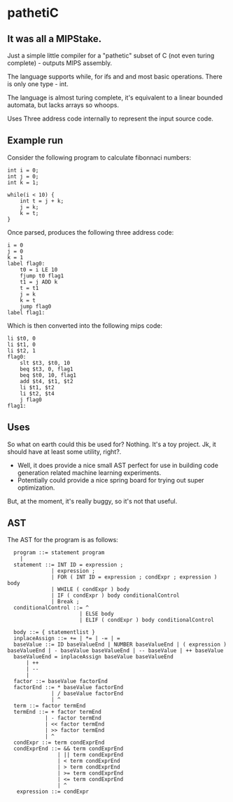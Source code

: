 # pathetiC
## It was all a MIPStake.

Just a simple little compiler for a "pathetic" subset of C (not even turing complete) - outputs MIPS assembly.

The language supports while, for ifs and and most basic operations. There is only one type - int. 

The language is almost turing complete, it's equivalent to a linear bounded automata, but lacks arrays so whoops.

Uses Three address code internally to represent the input source code.


## Example run
Consider the following program to calculate fibonnaci numbers:
```
int i = 0; 
int j = 0;
int k = 1;

while(i < 10) {
	int t = j + k;
	j = k;
	k = t;
}
```

Once parsed, produces the following three address code:
```
i = 0
j = 0
k = 1
label flag0:
	t0 = i LE 10
	fjump t0 flag1
	t1 = j ADD k
	t = t1
	j = k
	k = t
	jump flag0
label flag1:
```

Which is then converted into the following mips code:
```
li $t0, 0
li $t1, 0
li $t2, 1
flag0:
	slt $t3, $t0, 10
	beq $t3, 0, flag1
	beq $t0, 10, flag1
	add $t4, $t1, $t2
	li $t1, $t2
	li $t2, $t4
	j flag0
flag1:
```


## Uses

So what on earth could this be used for?
Nothing. It's a toy project. 
Jk, it should have at least some utility, right?.

 - Well, it does provide a nice small AST perfect for use in building code generation related machine learning experiments.
 - Potentially could provide a nice spring board for trying out super optimization.

But, at the moment, it's really buggy, so it's not that useful.


## AST

The AST for the program is as follows:
```
  program ::= statement program 
	|
  statement ::= INT ID = expression ;
              | expression ;
              | FOR ( INT ID = expression ; condExpr ; expression ) body
              | WHILE ( condExpr ) body
              | IF ( condExpr ) body conditionalControl
              | Break ;
  conditionalControl ::= ^
                       | ELSE body
                       | ELIF ( condExpr ) body conditionalControl

  body ::= { statementlist }
  inplaceAssign ::= += | *= | -= | = 
  baseValue ::= ID baseValueEnd | NUMBER baseValueEnd | ( expression ) baseValueEnd | - baseValue baseValueEnd | -- baseValue | ++ baseValue
  baseValueEnd = inplaceAssign baseValue baseValueEnd
      | ++
      | --
      | 
  factor ::= baseValue factorEnd
  factorEnd ::= * baseValue factorEnd
              | / baseValue factorEnd
              | ^
  term ::= factor termEnd
  termEnd ::= + factor termEnd
            | - factor termEnd
            | << factor termEnd
            | >> factor termEnd
            | ^
  condExpr ::= term condExprEnd
  condExprEnd ::= && term condExprEnd
                | || term condExprEnd
                | < term condExprEnd
                | > term condExprEnd
                | >= term condExprEnd
                | <= term condExprEnd
                | ^
   expression ::= condExpr
 
```



